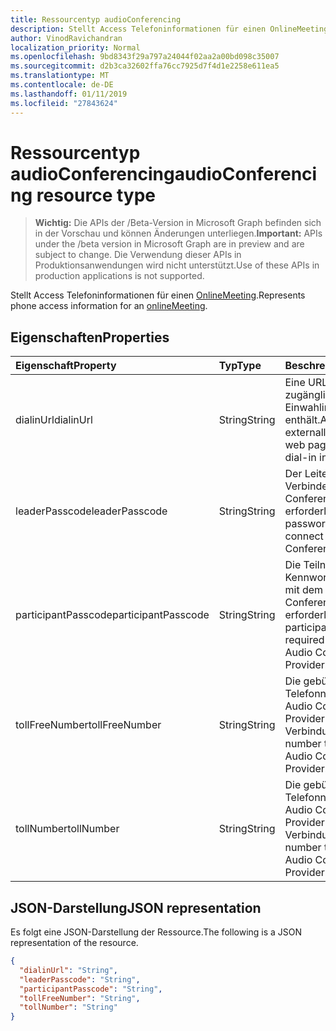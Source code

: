 ```yaml
---
title: Ressourcentyp audioConferencing
description: Stellt Access Telefoninformationen für einen OnlineMeeting.
author: VinodRavichandran
localization_priority: Normal
ms.openlocfilehash: 9bd8343f29a797a24044f02aa2a00bd098c35007
ms.sourcegitcommit: d2b3ca32602ffa76cc7925d7f4d1e2258e611ea5
ms.translationtype: MT
ms.contentlocale: de-DE
ms.lasthandoff: 01/11/2019
ms.locfileid: "27843624"
---
```

# <a name="audioconferencing-resource-type"></a><span data-ttu-id="78519-103">Ressourcentyp audioConferencing</span><span class="sxs-lookup"><span data-stu-id="78519-103">audioConferencing resource type</span></span>

> <span data-ttu-id="78519-104">**Wichtig:** Die APIs der /Beta-Version in Microsoft Graph befinden sich in der Vorschau und können Änderungen unterliegen.</span><span class="sxs-lookup"><span data-stu-id="78519-104">**Important:** APIs under the /beta version in Microsoft Graph are in preview and are subject to change.</span></span> <span data-ttu-id="78519-105">Die Verwendung dieser APIs in Produktionsanwendungen wird nicht unterstützt.</span><span class="sxs-lookup"><span data-stu-id="78519-105">Use of these APIs in production applications is not supported.</span></span>

<span data-ttu-id="78519-106">Stellt Access Telefoninformationen für einen [OnlineMeeting](onlinemeeting.md).</span><span class="sxs-lookup"><span data-stu-id="78519-106">Represents phone access information for an [onlineMeeting](onlinemeeting.md).</span></span>

## <a name="properties"></a><span data-ttu-id="78519-107">Eigenschaften</span><span class="sxs-lookup"><span data-stu-id="78519-107">Properties</span></span>

| <span data-ttu-id="78519-108">Eigenschaft</span><span class="sxs-lookup"><span data-stu-id="78519-108">Property</span></span>            | <span data-ttu-id="78519-109">Typ</span><span class="sxs-lookup"><span data-stu-id="78519-109">Type</span></span>    | <span data-ttu-id="78519-110">Beschreibung</span><span class="sxs-lookup"><span data-stu-id="78519-110">Description</span></span>                                                                    |
|:--------------------|:--------|:-------------------------------------------------------------------------------|
| <span data-ttu-id="78519-111">dialinUrl</span><span class="sxs-lookup"><span data-stu-id="78519-111">dialinUrl</span></span>           | <span data-ttu-id="78519-112">String</span><span class="sxs-lookup"><span data-stu-id="78519-112">String</span></span>  | <span data-ttu-id="78519-113">Eine URL, die extern zugängliche Webseite, die Einwahlinformationen enthält.</span><span class="sxs-lookup"><span data-stu-id="78519-113">A URL to the externally-accessible web page that contains dial-in information.</span></span> |
| <span data-ttu-id="78519-114">leaderPasscode</span><span class="sxs-lookup"><span data-stu-id="78519-114">leaderPasscode</span></span>      | <span data-ttu-id="78519-115">String</span><span class="sxs-lookup"><span data-stu-id="78519-115">String</span></span>  | <span data-ttu-id="78519-116">Der Leiter Kennwort zum Verbinden mit dem Audio Conference Provider erforderlich.</span><span class="sxs-lookup"><span data-stu-id="78519-116">The leader password required to connect to the Audio Conference Provider.</span></span>      |
| <span data-ttu-id="78519-117">participantPasscode</span><span class="sxs-lookup"><span data-stu-id="78519-117">participantPasscode</span></span> | <span data-ttu-id="78519-118">String</span><span class="sxs-lookup"><span data-stu-id="78519-118">String</span></span>  | <span data-ttu-id="78519-119">Die Teilnehmer das Kennwort zum Verbinden mit dem Audio Conference Provider erforderlich.</span><span class="sxs-lookup"><span data-stu-id="78519-119">The participant password required to connect to the Audio Conference Provider.</span></span> |
| <span data-ttu-id="78519-120">tollFreeNumber</span><span class="sxs-lookup"><span data-stu-id="78519-120">tollFreeNumber</span></span>      | <span data-ttu-id="78519-121">String</span><span class="sxs-lookup"><span data-stu-id="78519-121">String</span></span>  | <span data-ttu-id="78519-122">Die gebührenfreie Telefonnummer für die Audio Conference Provider die Verbindung.</span><span class="sxs-lookup"><span data-stu-id="78519-122">The toll-free number to connect to the Audio Conference Provider.</span></span>              |
| <span data-ttu-id="78519-123">tollNumber</span><span class="sxs-lookup"><span data-stu-id="78519-123">tollNumber</span></span>          | <span data-ttu-id="78519-124">String</span><span class="sxs-lookup"><span data-stu-id="78519-124">String</span></span>  | <span data-ttu-id="78519-125">Die gebührenpflichtige Telefonnummer für die Audio Conference Provider die Verbindung.</span><span class="sxs-lookup"><span data-stu-id="78519-125">The toll number to connect to the Audio Conference Provider.</span></span>                   |

## <a name="json-representation"></a><span data-ttu-id="78519-126">JSON-Darstellung</span><span class="sxs-lookup"><span data-stu-id="78519-126">JSON representation</span></span>

<span data-ttu-id="78519-127">Es folgt eine JSON-Darstellung der Ressource.</span><span class="sxs-lookup"><span data-stu-id="78519-127">The following is a JSON representation of the resource.</span></span>

<!-- {
  "blockType": "resource",
  "optionalProperties": [

  ],
  "@odata.type": "microsoft.graph.audioConferencing"
}-->
```json
{
  "dialinUrl": "String",
  "leaderPasscode": "String",
  "participantPasscode": "String",
  "tollFreeNumber": "String",
  "tollNumber": "String"
}
```

<!-- uuid: 8fcb5dbc-d5aa-4681-8e31-b001d5168d79
2015-10-25 14:57:30 UTC -->
<!-- {
  "type": "#page.annotation",
  "description": "audioConferencing resource",
  "keywords": "",
  "section": "documentation",
  "tocPath": ""
}-->
